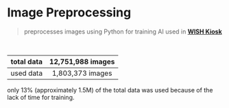 # Image Preprocessing

> preprocesses images using Python for training AI used in **[WISH Kiosk](https://github.com/Team-ToyoTech/W.I.S.H.-Kiosk)**

<br>

| total data | 12,751,988 images |
| :-: | :-: |
| used data | 1,803,373 images |

only 13% (approximately 1.5M) of the total data was used because of the lack of time for training.
